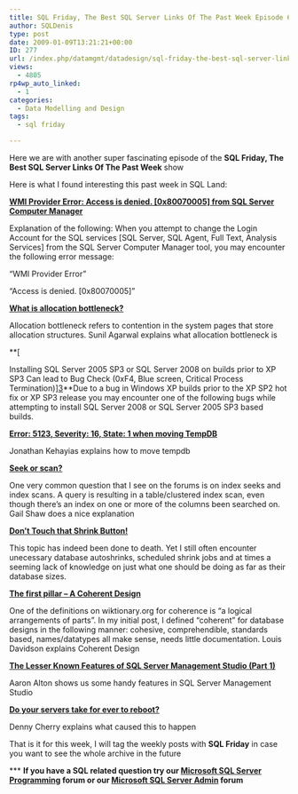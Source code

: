 ```yaml
---
title: SQL Friday, The Best SQL Server Links Of The Past Week Episode 6
author: SQLDenis
type: post
date: 2009-01-09T13:21:21+00:00
ID: 277
url: /index.php/datamgmt/datadesign/sql-friday-the-best-sql-server-links-of-6/
views:
  - 4805
rp4wp_auto_linked:
  - 1
categories:
  - Data Modelling and Design
tags:
  - sql friday

---
```

Here we are with another super fascinating episode of the **SQL Friday, The Best SQL Server Links Of The Past Week** show
  
Here is what I found interesting this past week in SQL Land:

**[WMI Provider Error: Access is denied. [0x80070005] from SQL Server Computer Manager][1]**
  
Explanation of the following: When you attempt to change the Login Account for the SQL services [SQL Server, SQL Agent, Full Text, Analysis Services] from the SQL Server Computer Manager tool, you may encounter the following error message:
  
&#8220;WMI Provider Error&#8221;
  
&#8220;Access is denied. [0x80070005]&#8221;

**[What is allocation bottleneck?][2]**
  
Allocation bottleneck refers to contention in the system pages that store allocation structures. Sunil Agarwal explains what allocation bottleneck is

**[
  
Installing SQL Server 2005 SP3 or SQL Server 2008 on builds prior to XP SP3 Can lead to Bug Check (0xF4, Blue screen, Critical Process Termination)][3]**Due to a bug in Windows XP builds prior to the XP SP2 hot fix or XP SP3 release you may encounter one of the following bugs while attempting to install SQL Server 2008 or SQL Server 2005 SP3 based builds.

**[Error: 5123, Severity: 16, State: 1 when moving TempDB][4]**
  
Jonathan Kehayias explains how to move tempdb

**[Seek or scan?][5]**
  
One very common question that I see on the forums is on index seeks and index scans. A query is resulting in a table/clustered index scan, even though there’s an index on one or more of the columns been searched on. Gail Shaw does a nice explanation

**[Don&#8217;t Touch that Shrink Button!][6]**
  
This topic has indeed been done to death. Yet I still often encounter unecessary database autoshrinks, scheduled shrink jobs and at times a seeming lack of knowledge on just what one should be doing as far as their database sizes.

**[The first pillar – A Coherent Design][7]**
  
One of the definitions on wiktionary.org for coherence is “a logical arrangements of parts”. In my initial post, I defined “coherent” for database designs in the following manner: cohesive, comprehendible, standards based, names/datatypes all make sense, needs little documentation. Louis Davidson explains Coherent Design

**[The Lesser Known Features of SQL Server Management Studio (Part 1)][8]**
  
Aaron Alton shows us some handy features in SQL Server Management Studio

**[Do your servers take for ever to reboot?][9]**
  
Denny Cherry explains what caused this to happen



That is it for this week, I will tag the weekly posts with **SQL Friday** in case you want to see the whole archive in the future

\*** **If you have a SQL related question try our [Microsoft SQL Server Programming][10] forum or our [Microsoft SQL Server Admin][11] forum**<ins></ins>

 [1]: http://blogs.msdn.com/psssql/archive/2009/01/05/wmi-provider-error-access-is-denied-0x80070005-from-sql-server-computer-manager.aspx
 [2]: http://blogs.msdn.com/sqlserverstorageengine/archive/2009/01/04/what-is-allocation-bottleneck.aspx
 [3]: http://blogs.msdn.com/psssql/archive/2009/01/07/installing-sql-server-2005-sp3-or-sql-server-2008-on-builds-prior-to-xp-sp3-can-lead-to-bug-check-0xf4-blue-screen-critical-process-termination.aspx
 [4]: http://jmkehayias.blogspot.com/2009/01/error-5123-severity-16-state-1-when.html
 [5]: http://feeds.feedburner.com/~r/SqlInTheWild/~3/506593686/
 [6]: http://www.straightpathsql.com/blog/2009/1/6/dont-touch-that-shrink-button.html
 [7]: http://sqlblog.com/blogs/louis_davidson/archive/2009/01/08/the-first-pillar-a-coherent-design.aspx
 [8]: http://feeds.feedburner.com/~r/TheHobt/~3/505937419/lesser-known-features-of-sql-server.html
 [9]: http://itknowledgeexchange.techtarget.com/sql-server/do-your-servers-take-for-ever-to-reboot/
 [10]: http://forum.ltd.local/viewforum.php?f=17
 [11]: http://forum.ltd.local/viewforum.php?f=22